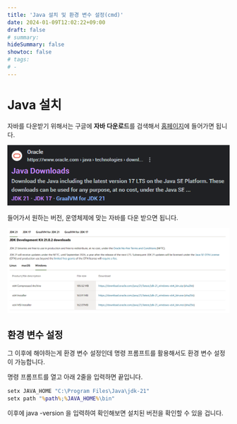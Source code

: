 ```yaml
---
title: 'Java 설치 및 환경 변수 설정(cmd)'
date: 2024-01-09T12:02:22+09:00
draft: false
# summary: 
hideSummary: false
showtoc: false
# tags:
# -
---
```


# Java 설치

자바를 다운받기 위해서는 구글에 **자바 다운로드**를 검색해서 [홈페이지](https://www.oracle.com/kr/java/technologies/downloads/)에 들어가면 됩니다.

![google_java](images/google_Java.png)

들어가서 원하는 버전, 운영체제에 맞는 자바를 다운 받으면 됩니다. 

![java_homepage](images/java_homepage.png)

## 환경 변수 설정

그 이후에 해야하는게 환경 변수 설정인데 명령 프롬프트를 활용해서도 환경 변수 설정이 가능합니다.

명령 프롬프트를 열고 아래 2줄을 입력하면 끝입니다.

```cmd
setx JAVA_HOME "C:\Program Files\Java\jdk-21"
setx path "%path%;%JAVA_HOME%\bin"
```

이후에 java -version 을 입력하여 확인해보면 설치된 버전을 확인할 수 있을 겁니다.

